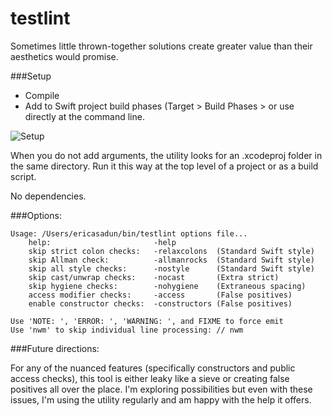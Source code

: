 # testlint

Sometimes little thrown-together solutions create greater value than their aesthetics would promise. 

###Setup

* Compile
* Add to Swift project build phases (Target > Build Phases >  or use directly at the command line.

![Setup](http://i.imgur.com/EIApOcy.jpg)

When you do not add arguments, the utility looks for an .xcodeproj folder in the same directory. Run it this way at the top level of a project or as a build script.

No dependencies.

###Options:

    Usage: /Users/ericasadun/bin/testlint options file...
        help:                       -help
        skip strict colon checks:   -relaxcolons  (Standard Swift style)
        skip Allman check:          -allmanrocks  (Standard Swift style)
        skip all style checks:      -nostyle      (Standard Swift style)
        skip cast/unwrap checks:    -nocast       (Extra strict)
        skip hygiene checks:        -nohygiene    (Extraneous spacing)
        access modifier checks:     -access       (False positives)
        enable constructor checks:  -constructors (False positives)
    
    Use 'NOTE: ', 'ERROR: ', 'WARNING: ', and FIXME to force emit
    Use 'nwm' to skip individual line processing: // nwm


###Future directions:

For any of the nuanced features (specifically constructors and public access checks), this tool is either leaky like a sieve or creating false positives all over the place. I'm exploring possibilities but even with these issues, I'm using the utility regularly and am happy with the help it offers.


